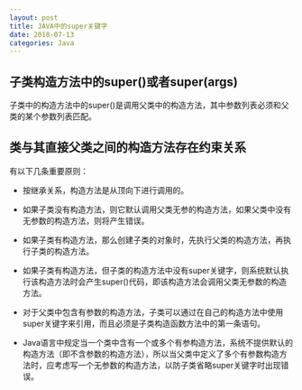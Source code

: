 ```yaml
---
layout: post
title: JAVA中的super关键字
date: 2018-07-13
categories: Java
---
```


## 子类构造方法中的super()或者super(args)

子类中的构造方法中的super()是调用父类中的构造方法，其中参数列表必须和父类的某个参数列表匹配。

## 类与其直接父类之间的构造方法存在约束关系

有以下几条重要原则：

- 按继承关系，构造方法是从顶向下进行调用的。

- 如果子类没有构造方法，则它默认调用父类无参的构造方法，如果父类中没有无参数的构造方法，则将产生错误。

- 如果子类有构造方法，那么创建子类的对象时，先执行父类的构造方法，再执行子类的构造方法。

- 如果子类有构造方法，但子类的构造方法中没有super关键字，则系统默认执行该构造方法时会产生super()代码，即该构造方法会调用父类无参数的构造方法。

- 对于父类中包含有参数的构造方法，子类可以通过在自己的构造方法中使用super关键字来引用，而且必须是子类构造函数方法中的第一条语句。

- Java语言中规定当一个类中含有一个或多个有参构造方法，系统不提供默认的构造方法（即不含参数的构造方法），所以当父类中定义了多个有参数构造方法时，应考虑写一个无参数的构造方法，以防子类省略super关键字时出现错误。






